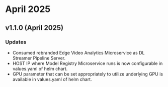 # April 2025

## v1.1.0 (April 2025)

### Updates
- Consumed rebranded Edge Video Analytics Microservice as DL Streamer Pipeline Server.
- HOST IP where Model Registry Microservice runs is now configurable in values.yaml of helm chart.
- GPU parameter that can be set appropriately to utilize underlying GPU is available in values.yaml of helm chart.